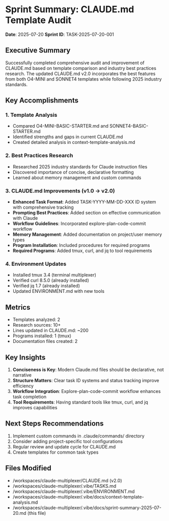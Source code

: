 # Sprint Summary: CLAUDE.md Template Audit

**Date**: 2025-07-20
**Sprint ID**: TASK-2025-07-20-001

## Executive Summary

Successfully completed comprehensive audit and improvement of CLAUDE.md based on template comparison and industry best practices research. The updated CLAUDE.md v2.0 incorporates the best features from both O4-MINI and SONNET4 templates while following 2025 industry standards.

## Key Accomplishments

### 1. Template Analysis
- Compared O4-MINI-BASIC-STARTER.md and SONNET4-BASIC-STARTER.md
- Identified strengths and gaps in current CLAUDE.md
- Created detailed analysis in context-template-analysis.md

### 2. Best Practices Research
- Researched 2025 industry standards for Claude instruction files
- Discovered importance of concise, declarative formatting
- Learned about memory management and custom commands

### 3. CLAUDE.md Improvements (v1.0 → v2.0)
- **Enhanced Task Format**: Added TASK-YYYY-MM-DD-XXX ID system with comprehensive tracking
- **Prompting Best Practices**: Added section on effective communication with Claude
- **Workflow Guidelines**: Incorporated explore-plan-code-commit workflow
- **Memory Management**: Added documentation on project/user memory types
- **Program Installation**: Included procedures for required programs
- **Required Programs**: Added tmux, curl, and jq to tool requirements

### 4. Environment Updates
- Installed tmux 3.4 (terminal multiplexer)
- Verified curl 8.5.0 (already installed)
- Verified jq 1.7 (already installed)
- Updated ENVIRONMENT.md with new tools

## Metrics
- Templates analyzed: 2
- Research sources: 10+
- Lines updated in CLAUDE.md: ~200
- Programs installed: 1 (tmux)
- Documentation files created: 2

## Key Insights

1. **Conciseness is Key**: Modern Claude.md files should be declarative, not narrative
2. **Structure Matters**: Clear task ID systems and status tracking improve efficiency
3. **Workflow Integration**: Explore-plan-code-commit workflow enhances task completion
4. **Tool Requirements**: Having standard tools like tmux, curl, and jq improves capabilities

## Next Steps Recommendations

1. Implement custom commands in .claude/commands/ directory
2. Consider adding project-specific tool configurations
3. Regular review and update cycle for CLAUDE.md
4. Create templates for common task types

## Files Modified
- /workspaces/claude-multiplexer/CLAUDE.md (v2.0)
- /workspaces/claude-multiplexer/.vibe/TASKS.md
- /workspaces/claude-multiplexer/.vibe/ENVIRONMENT.md
- /workspaces/claude-multiplexer/.vibe/docs/context-template-analysis.md
- /workspaces/claude-multiplexer/.vibe/docs/sprint-summary-2025-07-20.md (this file)